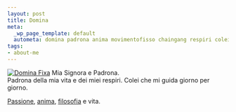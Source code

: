 ```yaml
--- 
layout: post
title: Domina
meta: 
  _wp_page_template: default
  autometa: domina padrona anima movimentofisso chaingang respiri colei signora
tags: 
- about-me
---
```

[![Domina Fixa](http://www.lastknight.com/download/domina.thumbnail.jpg)](http://www.lastknight.com//download/domina.jpg)
Mia Signora e Padrona.  
Padrona della mia vita e dei miei respiri.  Colei che mi guida giorno per giorno.  

  
[Passione](http://www.movimentofisso.it), [anima](http://www.chaingang.org), [filosofia](http://www.criticalmass.it) e vita. 
